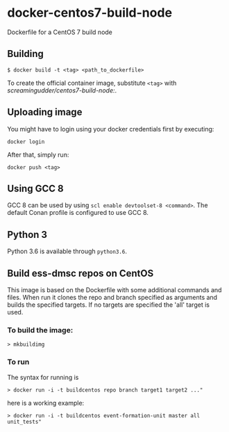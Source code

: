 # docker-centos7-build-node

Dockerfile for a CentOS 7 build node


## Building

    $ docker build -t <tag> <path_to_dockerfile>

To create the official container image, substitute `<tag>` with
_screamingudder/centos7-build-node:<version>_.

## Uploading image

You might have to login using your docker credentials first by executing:

```
docker login
```

After that, simply run:

```
docker push <tag>
```

## Using GCC 8

GCC 8 can be used by using `scl enable devtoolset-8 <command>`. The default
Conan profile is configured to use GCC 8.


## Python 3

Python 3.6 is available through `python3.6`.


## Build ess-dmsc repos on CentOS
This image is based on the Dockerfile with some additional commands and files.
When run it clones the repo and branch specified as arguments and builds the
specified targets. If no targets are specified the 'all' target is used.

### To build the image:

```
> mkbuildimg
```

### To run
The syntax for running is
```
> docker run -i -t buildcentos repo branch target1 target2 ..."
```
here is a working example:

```
> docker run -i -t buildcentos event-formation-unit master all unit_tests"
```
